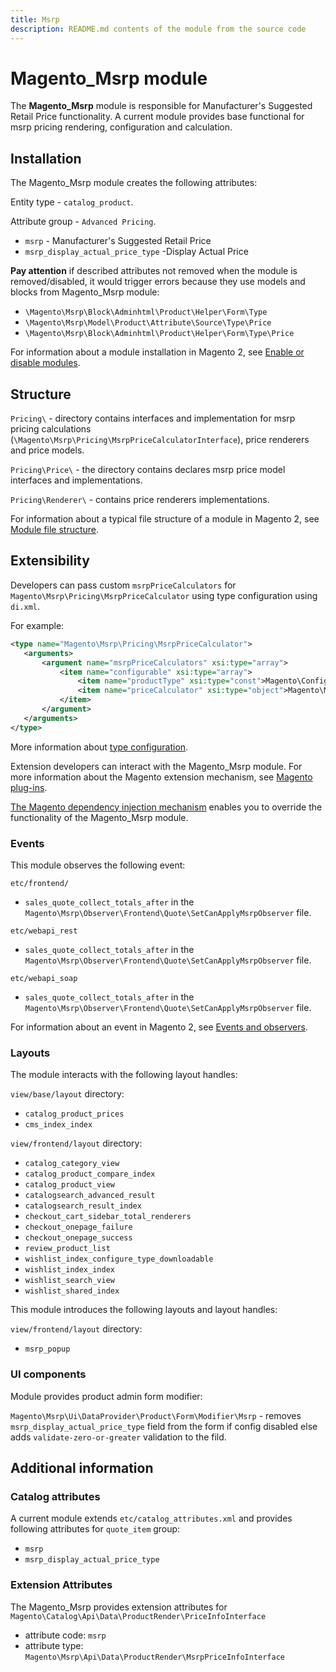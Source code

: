 ```yaml
---
title: Msrp
description: README.md contents of the module from the source code
---
```


# Magento_Msrp module

The **Magento_Msrp** module is responsible for Manufacturer's Suggested Retail Price functionality.
A current module provides base functional for msrp pricing rendering, configuration and calculation.

## Installation

The Magento_Msrp module creates the following attributes:

Entity type - `catalog_product`.

Attribute group - `Advanced Pricing`.

- `msrp` - Manufacturer's Suggested Retail Price
- `msrp_display_actual_price_type` -Display Actual Price

**Pay attention** if described attributes not removed when the module is removed/disabled, it would trigger errors
because they use models and blocks from Magento_Msrp module:

- `\Magento\Msrp\Block\Adminhtml\Product\Helper\Form\Type`
- `\Magento\Msrp\Model\Product\Attribute\Source\Type\Price`
- `\Magento\Msrp\Block\Adminhtml\Product\Helper\Form\Type\Price`

For information about a module installation in Magento 2, see [Enable or disable modules](https://experienceleague.adobe.com/docs/commerce-operations/installation-guide/tutorials/manage-modules.html).

## Structure

`Pricing\` - directory contains interfaces and implementation for msrp pricing calculations
 (`\Magento\Msrp\Pricing\MsrpPriceCalculatorInterface`), price renderers
 and price models.

`Pricing\Price\` - the directory contains declares msrp price model interfaces and implementations.

`Pricing\Renderer\` - contains price renderers implementations.

For information about a typical file structure of a module in Magento 2,
 see [Module file structure](https://developer.adobe.com/commerce/php/development/build/component-file-structure/#module-file-structure).

## Extensibility

 Developers can pass custom `msrpPriceCalculators` for `Magento\Msrp\Pricing\MsrpPriceCalculator` using type configuration using  `di.xml`.

 For example:

 ```xml
<type name="Magento\Msrp\Pricing\MsrpPriceCalculator">
    <arguments>
        <argument name="msrpPriceCalculators" xsi:type="array">
            <item name="configurable" xsi:type="array">
                <item name="productType" xsi:type="const">Magento\ConfigurableProduct\Model\Product\Type\Configurable::TYPE_CODE</item>
                <item name="priceCalculator" xsi:type="object">Magento\MsrpConfigurableProduct\Pricing\MsrpPriceCalculator</item>
            </item>
        </argument>
    </arguments>
</type>
```

 More information about [type configuration](https://developer.adobe.com/commerce/php/development/build/dependency-injection-file/).

 Extension developers can interact with the Magento_Msrp module. For more information about the Magento extension mechanism, see [Magento plug-ins](https://developer.adobe.com/commerce/php/development/components/plugins/).

[The Magento dependency injection mechanism](https://developer.adobe.com/commerce/php/development/components/dependency-injection/) enables you to override the functionality of the Magento_Msrp module.

### Events

This module observes the following event:

`etc/frontend/`

 - `sales_quote_collect_totals_after` in the `Magento\Msrp\Observer\Frontend\Quote\SetCanApplyMsrpObserver` file.

`etc/webapi_rest`

 - `sales_quote_collect_totals_after` in the `Magento\Msrp\Observer\Frontend\Quote\SetCanApplyMsrpObserver` file.

`etc/webapi_soap`

 - `sales_quote_collect_totals_after` in the `Magento\Msrp\Observer\Frontend\Quote\SetCanApplyMsrpObserver` file.

For information about an event in Magento 2, see [Events and observers](https://developer.adobe.com/commerce/php/development/components/events-and-observers/#events).

### Layouts

The module interacts with the following layout handles:

`view/base/layout` directory:

- `catalog_product_prices`
- `cms_index_index`

`view/frontend/layout` directory:

- `catalog_category_view`
- `catalog_product_compare_index`
- `catalog_product_view`
- `catalogsearch_advanced_result`
- `catalogsearch_result_index`
- `checkout_cart_sidebar_total_renderers`
- `checkout_onepage_failure`
- `checkout_onepage_success`
- `review_product_list`
- `wishlist_index_configure_type_downloadable`
- `wishlist_index_index`
- `wishlist_search_view`
- `wishlist_shared_index`

This module introduces the following layouts and layout handles:

`view/frontend/layout` directory:

- `msrp_popup`

### UI components

Module provides product admin form modifier:

`Magento\Msrp\Ui\DataProvider\Product\Form\Modifier\Msrp` - removes `msrp_display_actual_price_type` field from the form if config disabled else adds `validate-zero-or-greater` validation to the fild.

## Additional information

### Catalog attributes

A current module extends `etc/catalog_attributes.xml` and provides following attributes for `quote_item` group:

- `msrp`
- `msrp_display_actual_price_type`

### Extension Attributes

The Magento_Msrp provides extension attributes for `Magento\Catalog\Api\Data\ProductRender\PriceInfoInterface`

- attribute code: `msrp`
- attribute type: `Magento\Msrp\Api\Data\ProductRender\MsrpPriceInfoInterface`
